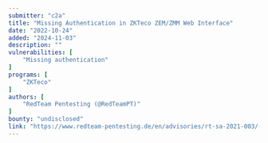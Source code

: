 ```yaml
---
submitter: "c2a"
title: "Missing Authentication in ZKTeco ZEM/ZMM Web Interface"
date: "2022-10-24"
added: "2024-11-03"
description: ""
vulnerabilities: [
    "Missing authentication"
]
programs: [
    "ZKTeco"
]
authors: [
    "RedTeam Pentesting (@RedTeamPT)"
]
bounty: "undisclosed"
link: "https://www.redteam-pentesting.de/en/advisories/rt-sa-2021-003/-missing-authentication-in-zkteco-zem-zmm-web-interface"
---
```




